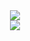<div align="center">
<a href="https://discord.com/users/359755774873960450" >
  <img src="https://lanyard-profile-readme.vercel.app/api/359755774873960450?bg=#000000&theme=light&idleMessage=Definitely%20Coding%20Something..."  />
</a><br>
 <a href="https://github.com/enhanceddev" >
  <img src="https://github-readme-stats.vercel.app/api?username=bobstersok&theme=github_dark"  />
</a>
</div>


